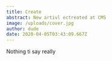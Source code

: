 ```yaml
---
title: Create
abstract: New artivl ectreated at CMS
image: /uploads/cover.jpg
author: dude
date: 2020-04-05T03:43:09.667Z
---
```

Nothing ti say really